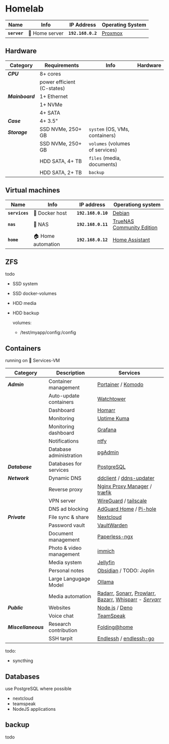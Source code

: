 # Homelab

|Name|Info|IP Address|Operating System|
|-|-|-|-|
|**`server`**|🍗 Home server|**`192.168.0.2`**|[Proxmox](https://proxmox.com/)|

## Hardware

|Category|Requirements|Info|Hardware|
|-|-|-|-|
|***CPU***|8+ cores|||
||power efficient (C-states)|||
|***Mainboard***|1+ Ethernet|||
||1+ NVMe|||
||4+ SATA|||
|***Case***|4+ 3.5"|||
|***Storage***|SSD NVMe, 250+ GB|`system` (OS, VMs, containers)||
||SSD NVMe, 250+ GB|`volumes` (volumes of services)||
||HDD SATA, 4+ TB|`files` (media, documents)||
||HDD SATA, 2+ TB|`backup`||

## Virtual machines

|Name|Info|IP address|Operationg system|
|-|-|-|-|
|**`services`**|🐋 Docker host|**`192.168.0.10`**|[Debian](https://debian.org/)|
|**`nas`**|💾 NAS|**`192.168.0.11`**|[TrueNAS Community Edition](https://www.truenas.com/truenas-community-edition/)|
|**`home`**|🏠 Home automation|**`192.168.0.12`**|[Home Assistant](https://home-assistant.io/)|

## ZFS

todo

- SSD system
- SSD docker-volumes
- HDD media
- HDD backup

    volumes:

  - /test/myapp/config:/config

## Containers

running on 🐋 Services-VM

|Category|Description|Services|
|-|-|-|
|***Admin***|Container management|[Portainer](https://portainer.io/) / [Komodo](https://komo.do/)|
||Auto-update containers|[Watchtower](https://github.com/containrrr/watchtower)|
||Dashboard|[Homarr](https://homarr.dev/)|
||Monitoring|[Uptime Kuma](https://uptime.kuma.pet/)|
||Monitoring dashboard|[Grafana](https://grafana.com/)|
||Notifications|[ntfy](https://docs.ntfy.sh/)|
||Database administration|[pgAdmin](https://www.pgadmin.org/)|
|***Database***|Databases for services|[PostgreSQL](https://www.postgresql.org/)|
|***Network***|Dynamic DNS|[ddclient](https://docs.linuxserver.io/images/docker-ddclient/) / [ddns-updater](https://github.com/qdm12/ddns-updater)|
||Reverse proxy|[Nginx Proxy Manager](https://nginxproxymanager.com/) / [træfik](https://traefik.io/)|
||VPN server|[WireGuard](https://wireguard.com/) / [tailscale](https://tailscale.com/)|
||DNS ad blocking|[AdGuard Home](https://github.com/AdguardTeam/AdGuardHome) / [Pi-hole](https://pi-hole.net/)|
|***Private***|File sync & share|[Nextcloud](https://docs.linuxserver.io/images/docker-nextcloud/)|
||Password vault|[VaultWarden](https://github.com/dani-garcia/vaultwarden)|
||Document management|[Paperless-ngx](https://docs.paperless-ngx.com/)|
||Photo & video management|[immich](https://immich.app/)|
||Media system|[Jellyfin](https://docs.linuxserver.io/images/docker-jellyfin/)|
||Personal notes|[Obsidian](https://docs.linuxserver.io/images/docker-obsidian/) / TODO: Joplin|
||Large Langugage Model|[Ollama](https://ollama.com/)|
||Media automation|[Radarr](https://docs.linuxserver.io/images/docker-radarr/), [Sonarr](https://docs.linuxserver.io/images/docker-sonarr/), [Prowlarr](https://docs.linuxserver.io/images/docker-prowlarr/), [Bazarr](https://docs.linuxserver.io/images/docker-bazarr/), [Whisparr](https://wiki.servarr.com/whisparr) - [*Servarr*](https://wiki.servarr.com/)|
|***Public***|Websites|[Node.js](https://nodejs.org/) / [Deno](https://deno.com/)|
||Voice chat|[TeamSpeak](https://teamspeak.com/)|
|***Miscellaneous***|Research contribution|[Folding@home](https://docs.linuxserver.io/images/docker-foldingathome/)|
||SSH tarpit|[Endlessh](https://github.com/skeeto/endlessh) / [endlessh-go](https://github.com/shizunge/endlessh-go)|

todo:

- syncthing

## Databases

use PostgreSQL where possible

- nextcloud
- teamspeak
- NodeJS applications

## backup

todo
